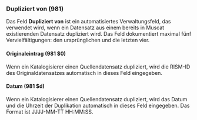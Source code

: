 ### Dupliziert von (981)

Das Feld **Dupliziert von** ist ein automatisiertes Verwaltungsfeld, das verwendet wird, wenn ein Datensatz aus einem bereits in Muscat existierenden Datensatz dupliziert wird. Das Feld dokumentiert maximal fünf Vervielfältigungen: den ursprünglichen und die letzten vier.

#### Originaleintrag (981 $0)

Wenn ein Katalogisierer einen Quellendatensatz dupliziert, wird die RISM-ID des Originaldatensatzes automatisch in dieses Feld eingegeben.

#### Datum (981 $d)

Wenn ein Katalogisierer einen Quellendatensatz dupliziert, wird das Datum und die Uhrzeit der Duplikation automatisch in dieses Feld eingegeben. Das Format ist JJJJ-MM-TT HH:MM:SS.

